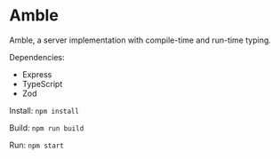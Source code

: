 # Amble

Amble, a server implementation with compile-time and run-time typing. 

Dependencies:
 - Express
 - TypeScript
 - Zod

Install: ```npm install```

Build: ```npm run build```

Run: ```npm start```